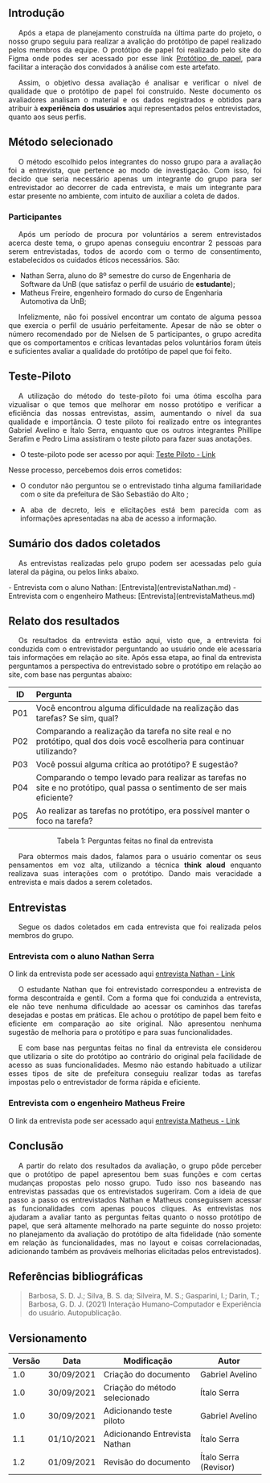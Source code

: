 ## Introdução

<p style="text-indent: 20px; text-align: justify"> 
Após a etapa de planejamento construída na última parte do projeto, o nosso grupo seguiu para realizar a avalição do protótipo de papel realizado pelos membros da equipe. O protótipo de papel foi realizado pelo site do <a>Figma</a> onde podes ser acessado por esse link <a href='https://www.figma.com/embed?embed_host=share&url=https%3A%2F%2Fwww.figma.com%2Fproto%2Fri5UXhUfjGzJDhO1XbRclC%2FIHC%3Fpage-id%3D7%253A54%26node-id%3D36%253A5%26viewport%3D241%252C48%252C0.31%26scaling%3Dmin-zoom%26starting-point-node-id%3D36%253A5'>Protótipo de papel</a>, para facilitar a interação dos convidados à análise com este artefato.
</p>
<p style="text-indent: 20px; text-align: justify"> 
Assim, o objetivo dessa avaliação é analisar e verificar o nível de qualidade que o protótipo de papel foi construído. Neste documento os avaliadores analisam o material e os dados registrados e obtidos para atribuir à <b>experiência dos usuários</b> aqui representados pelos entrevistados, quanto aos seus perfis.
</p>

## Método selecionado

<p style="text-indent: 20px; text-align: justify"> 
O método escolhido pelos integrantes do nosso grupo para a avaliação foi a entrevista, que pertence ao modo de investigação. Com isso, foi decido que seria necessário apenas um integrante do grupo para ser entrevistador ao decorrer de cada entrevista, e mais um integrante para estar presente no ambiente, com intuito de auxiliar a coleta de dados.
</p>

###  Participantes

<p style="text-indent: 20px; text-align: justify"> 
Após um período de procura por voluntários a serem entrevistados acerca deste tema, o grupo apenas conseguiu encontrar 2 pessoas para serem entrevistadas, todos de acordo com o termo de consentimento, estabelecidos os cuidados éticos necessários. São:
</p>

- Nathan Serra, aluno do 8º semestre do curso de Engenharia de Software da UnB (que satisfaz o perfil de usuário de <b>estudante</b>);
- Matheus Freire, engenheiro formado do curso de Engenharia Automotiva da UnB;

<p style="text-indent: 20px; text-align: justify"> 
Infelizmente, não foi possível encontrar um contato de alguma pessoa que exercia o perfil de usuário perfeitamente. Apesar de não se obter o número recomendado por de Nielsen de 5 participantes, o grupo acredita que os comportamentos e críticas levantadas pelos voluntários foram úteis e suficientes avaliar a qualidade do protótipo de papel que foi feito.
</p>

## Teste-Piloto

<p style="text-indent: 20px; text-align: justify"> 
A utilização do método do teste-piloto foi uma ótima escolha para vizualisar o que temos que melhorar em nosso protótipo e verificar a eficiência das nossas entrevistas, assim, aumentando o nível da sua qualidade e importância.
O teste piloto foi realizado entre os integrantes Gabriel Avelino e Ítalo Serra, enquanto que os outros integrantes Phillipe Serafim e Pedro Lima assistiram o teste piloto para fazer suas anotações.
</p>

- O teste-piloto pode ser acesso por aqui: [Teste Piloto - Link](testePilotoBaixa.md)

Nesse processo, percebemos dois erros cometidos:

- <p style="text-align: justify"> O condutor não perguntou se o entrevistado tinha alguma familiaridade com o site da prefeitura de São Sebastião do Alto ;</p>
- <p style="text-align: justify"> A aba de decreto, leis e elicitações está bem parecida com as informações apresentadas na aba de acesso a informação.</p>

## Sumário dos dados coletados

<p style="text-indent: 20px; text-align: justify"> 
As entrevistas realizadas pelo grupo podem ser acessadas pelo guia lateral da página, ou pelos links abaixo.
</p>
- Entrevista com o aluno Nathan: [Entrevista](entrevistaNathan.md)
- Entrevista com o engenheiro Matheus: [Entrevista](entrevistaMatheus.md)

## Relato dos resultados

<p style="text-indent: 20px; text-align: justify"> 
Os resultados da entrevista estão aqui, visto que, a entrevista foi conduzida com o entrevistador perguntando ao usuário onde ele acessaria tais informações em relação ao site. Após essa etapa, ao final da entrevista perguntamos a perspectiva do entrevistado sobre o protótipo em relação ao site, com base nas perguntas abaixo:
</p>

|  ID   | Pergunta                                                                                                                  |
| :---: | :------------------------------------------------------------------------------------------------------------------------ |
|  P01  | Você encontrou alguma dificuldade na realização das tarefas? Se sim, qual?                                                |
|  P02  | Comparando a realização da tarefa no site real e no protótipo, qual dos dois você escolheria para continuar utilizando?   |
|  P03  | Você possui alguma crítica ao protótipo? E sugestão?                                                                      |
|  P04  | Comparando o tempo levado para realizar as tarefas no site e no protótipo, qual passa o sentimento de ser mais eficiente? |
|  P05  | Ao realizar as tarefas no protótipo, era possível manter o foco na tarefa?      

<center>
<figcaption>Tabela 1: Perguntas feitas no final da entrevista</figcaption>
</center>

<p style="text-indent: 20px; text-align: justify">
Para obtermos mais dados, falamos para o usuário comentar os seus pensamentos em voz alta, utilizando a técnica <b>think aloud</b> enquanto realizava suas interações com o protótipo. Dando mais veracidade a entrevista e mais dados a serem coletados.
</p>

## Entrevistas

<p style="text-indent: 20px; text-align: justify">
Segue os dados coletados em cada entrevista que foi realizada pelos membros do grupo.
</p>

### Entrevista com o aluno Nathan Serra

O link da entrevista pode ser acessado aqui [entrevista Nathan - Link](entrevistaNathan.md)

<p style="text-indent: 20px; text-align: justify">
O estudante Nathan que foi entrevistado correspondeu a entrevista de forma descontraída e gentil. Com a forma que foi conduzida a entrevista, ele não teve nenhuma dificuldade ao acessar os caminhos das tarefas desejadas e postas em práticas. Ele achou o protótipo de papel bem feito e eficiente em comparação ao site original. Não apresentou nenhuma sugestão de melhoria para o protótipo e para suas funcionalidades.
</p>

<p style="text-indent: 20px; text-align: justify">
E com base nas perguntas feitas no final da entrevista ele considerou que utilizaria o site do protótipo ao contrário do original pela facilidade de acesso as suas funcionalidades. Mesmo não estando habituado a utilizar esses tipos de site de prefeitura conseguiu realizar todas as tarefas impostas pelo o entrevistador de forma rápida e eficiente.
</p>

### Entrevista com o engenheiro Matheus Freire

O link da entrevista pode ser acessado aqui [entrevista Matheus - Link](entrevistaMatheus.md)

## Conclusão

<p style="text-indent: 20px; text-align: justify"> 
A partir do relato dos resultados da avaliação, o grupo pôde perceber que o protótipo de papel apresentou bem suas funções e com certas mudanças propostas pelo nosso grupo. Tudo isso nos baseando nas entrevistas passadas que os entrevistados sugeriram. Com a ideia de que passo a passo os entrevistados Nathan e Matheus conseguissem acessar as funcionalidades com apenas poucos cliques.
As entrevistas nos ajudaram a avaliar tanto as perguntas feitas quanto o nosso protótipo de papel, que será altamente melhorado na parte seguinte do nosso projeto: no planejamento da avaliação do protótipo de alta fidelidade (não somente em relação às funcionalidades, mas no layout e coisas correlacionadas, adicionando também as prováveis melhorias elicitadas pelos entrevistados).
</p>


## Referências bibliográficas

> Barbosa, S. D. J.; Silva, B. S. da; Silveira, M. S.; Gasparini, I.; Darin, T.; Barbosa, G. D. J. (2021) Interação Humano-Computador e Experiência do usuário. Autopublicação.

## Versionamento

| Versão | Data | Modificação | Autor |
|--|--|--|--|
| 1.0 | 30/09/2021 | Criação do documento | Gabriel Avelino |
| 1.0 | 30/09/2021 | Criação do método selecionado | Ítalo Serra |
| 1.0 | 30/09/2021 | Adicionando teste piloto | Gabriel Avelino |
| 1.1 | 01/10/2021 | Adicionando Entrevista Nathan | Ítalo Serra |
| 1.2 | 01/09/2021 | Revisão do documento | Ítalo Serra (Revisor) |